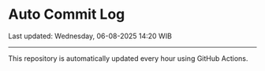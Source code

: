 # Auto Commit Log

Last updated: Wednesday, 06-08-2025 14:20 WIB

---

This repository is automatically updated every hour using GitHub Actions.
